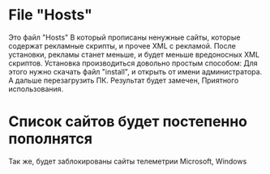 # File "Hosts"
Это файл "Hosts" В который прописаны ненужные сайты, которые содержат рекламные скрипты, и прочее XML с рекламой.
После установки, рекламы станет меньше, и будет меньше вредоносных XML скриптов.
Установка производиться довольно простым способом:
Для этого нужно скачать файл "install", и открыть от имени администратора. А дальше перезагрузить ПК.
Результат будет замечен, Приятного использования.

# Список сайтов будет постепенно пополнятся

Так же, будет заблокированы сайты телеметрии  Microsoft, Windows
